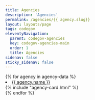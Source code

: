 ```yaml
---
title: Agencies
description: 'Agencies'
permalink: /agencies/{{ agency.slug}}
layout: layouts/page
tags: codegov
eleventyNavigation:
  parent: codegov-agencies
  key: codegov-agencies-main
  order: 1
  title: Agencies
sidenav: false
sticky_sidenav: false
---
```


<div class="agencies-grid">
  {% for agency in agency-data %}
  <li>
    <a href="/agencies/{{ agency.slug}}">{{ agency.name }}</a>
  </li>
  <div class="agency-item">
    {% include "agency-card.html" %}
  </div>
  {% endfor %}
</div>

<!-- {% include "agency-card.html" %} -->
<!-- <div class="container">
  <div class="section-descriptions">
    <p>Agencies indexed by the OSPO</p>
  </div>
  <div class="agencies-grid">
    {% for agency in agencies %} {% assign agency_slug = agency[0] %} {%
    assign agency = agency[1] %} {% include "agency-card.html" section_slug: section_slug section:
    agency %} {% endfor %}
  </div>
</div> -->
